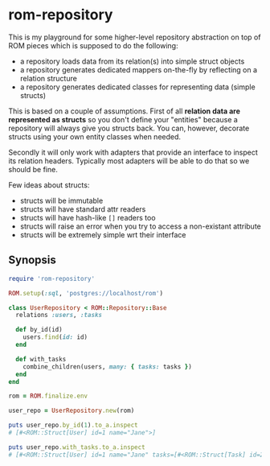 # rom-repository

This is my playground for some higher-level repository abstraction on top of ROM
pieces which is supposed to do the following:

* a repository loads data from its relation(s) into simple struct objects
* a repository generates dedicated mappers on-the-fly by reflecting on a relation structure
* a repository generates dedicated classes for representing data (simple structs)

This is based on a couple of assumptions. First of all **relation data are represented
as structs** so you don't define your "entities" because a repository will always
give you structs back. You can, however, decorate structs using your own entity
classes when needed.

Secondly it will only work with adapters that provide an interface to inspect its
relation headers. Typically most adapters will be able to do that so we should be
fine.

Few ideas about structs:

* structs will be immutable
* structs will have standard attr readers
* structs will have hash-like `[]` readers too
* structs will raise an error when you try to access a non-existant attribute
* structs will be extremely simple wrt their interface

## Synopsis

``` ruby
require 'rom-repository'

ROM.setup(:sql, 'postgres://localhost/rom')

class UserRepository < ROM::Repository::Base
  relations :users, :tasks

  def by_id(id)
    users.find(id: id)
  end

  def with_tasks
    combine_children(users, many: { tasks: tasks })
  end
end

rom = ROM.finalize.env

user_repo = UserRepository.new(rom)

puts user_repo.by_id(1).to_a.inspect
# [#<ROM::Struct[User] id=1 name="Jane">]

puts user_repo.with_tasks.to_a.inspect
# [#<ROM::Struct[User] id=1 name="Jane" tasks=[#<ROM::Struct[Task] id=2 user_id=1 title="Jane Task">]>, #<ROM::Struct[User] id=2 name="Joe" tasks=[#<ROM::Struct[Task] id=1 user_id=2 title="Joe Task">]>]
```
